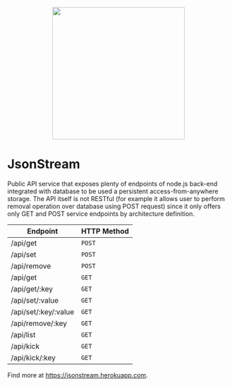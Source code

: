 <p align="center"><img src="https://i.imgur.com/lBieCZn.png" width="300"></p>

# JsonStream

Public API service that exposes plenty of endpoints of node.js back-end integrated with database to be used a persistent access-from-anywhere storage. The API itself is not RESTful (for example it allows user to perform removal operation over database using POST request) since it only offers only GET and POST service endpoints by architecture definition.

| Endpoint  |  HTTP Method |
| ------------- | ------------- |
| /api/get | `POST` |
| /api/set | `POST` |
| /api/remove | `POST` |
| /api/get  | `GET`  |
| /api/get/:key  | `GET` |
| /api/set/:value  | `GET`  |
| /api/set/:key/:value  | `GET` |
| /api/remove/:key  | `GET` |
| /api/list | `GET` |
| /api/kick  | `GET` |
| /api/kick/:key  | `GET` |

Find more at https://jsonstream.herokuapp.com.